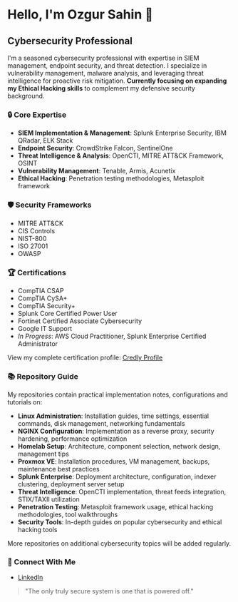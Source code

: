 # Hello, I'm Ozgur Sahin 👋

## Cybersecurity Professional

I'm a seasoned cybersecurity professional with expertise in SIEM management, endpoint security, and threat detection. I specialize in vulnerability management, malware analysis, and leveraging threat intelligence for proactive risk mitigation. **Currently focusing on expanding my Ethical Hacking skills** to complement my defensive security background.

### 🔒 Core Expertise

- **SIEM Implementation & Management**: Splunk Enterprise Security, IBM QRadar, ELK Stack
- **Endpoint Security**: CrowdStrike Falcon, SentinelOne
- **Threat Intelligence & Analysis**: OpenCTI, MITRE ATT&CK Framework, OSINT
- **Vulnerability Management**: Tenable, Armis, Acunetix
- **Ethical Hacking**: Penetration testing methodologies, Metasploit framework

### 🛡️ Security Frameworks

- MITRE ATT&CK
- CIS Controls
- NIST-800
- ISO 27001
- OWASP

### 🏆 Certifications

- CompTIA CSAP
- CompTIA CySA+
- CompTIA Security+
- Splunk Core Certified Power User
- Fortinet Certified Associate Cybersecurity
- Google IT Support
- *In Progress*: AWS Cloud Practitioner, Splunk Enterprise Certified Administrator

View my complete certification profile: [Credly Profile](https://www.credly.com/users/ozgursahin/)

### 📚 Repository Guide

My repositories contain practical implementation notes, configurations and tutorials on:

- **Linux Administration**: Installation guides, time settings, essential commands, disk management, networking fundamentals
- **NGINX Configuration**: Implementation as a reverse proxy, security hardening, performance optimization
- **Homelab Setup**: Architecture, component selection, network design, management tips
- **Proxmox VE**: Installation procedures, VM management, backups, maintenance best practices
- **Splunk Enterprise**: Deployment architecture, configuration, indexer clustering, deployment server setup
- **Threat Intelligence**: OpenCTI implementation, threat feeds integration, STIX/TAXII utilization
- **Penetration Testing**: Metasploit framework usage, ethical hacking methodologies, tool walkthroughs
- **Security Tools**: In-depth guides on popular cybersecurity and ethical hacking tools

More repositories on additional cybersecurity topics will be added regularly.

### 🔗 Connect With Me

- [LinkedIn](https://www.linkedin.com/in/ozgursh/)


> "The only truly secure system is one that is powered off."
